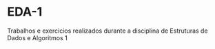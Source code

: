 # EDA-1
Trabalhos e exercicios realizados durante a disciplina de Estruturas de Dados e Algoritmos 1
